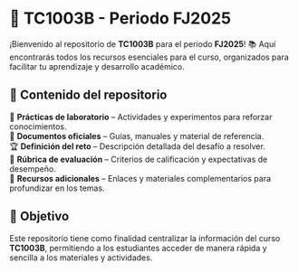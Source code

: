 # 🚀 TC1003B - Periodo FJ2025  

¡Bienvenido al repositorio de **TC1003B** para el periodo **FJ2025**! 📚 Aquí encontrarás todos los recursos esenciales para el curso, organizados para facilitar tu aprendizaje y desarrollo académico.  

## 📌 Contenido del repositorio  
🧪 **Prácticas de laboratorio** – Actividades y experimentos para reforzar conocimientos.  
📄 **Documentos oficiales** – Guías, manuales y material de referencia.  
🏆 **Definición del reto** – Descripción detallada del desafío a resolver.  
📑 **Rúbrica de evaluación** – Criterios de calificación y expectativas de desempeño.  
🔗 **Recursos adicionales** – Enlaces y materiales complementarios para profundizar en los temas.  

## 🎯 Objetivo  
Este repositorio tiene como finalidad centralizar la información del curso **TC1003B**, permitiendo a los estudiantes acceder de manera rápida y sencilla a los materiales y actividades.  

